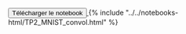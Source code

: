 <a href="../../textbook/TP2_MNIST_convol.ipynb" download target="_blank">
    <button class="button-download">
    Télécharger le notebook
    </button>
</a>
{% include "../../notebooks-html/TP2_MNIST_convol.html" %}
